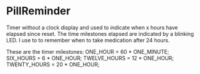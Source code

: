 # PillReminder
Timer without a clock display and used to indicate when x hours have elapsed since reset. The time milestones elapsed are indicated by a blinking LED. I use to to remember when to take medication after 24 hours.

These are the timer milestones:
ONE_HOUR =  60 * ONE_MINUTE; 
SIX_HOURS = 6 * ONE_HOUR; 
TWELVE_HOURS = 12 * ONE_HOUR; 
TWENTY_HOURS = 20 * ONE_HOUR; 
